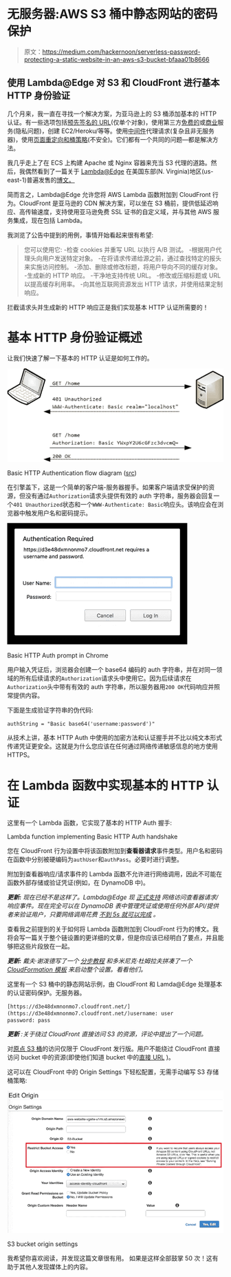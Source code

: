# 无服务器:AWS S3 桶中静态网站的密码保护

> 原文：<https://medium.com/hackernoon/serverless-password-protecting-a-static-website-in-an-aws-s3-bucket-bfaaa01b8666>

## 使用 Lambda@Edge 对 S3 和 CloudFront 进行基本 HTTP 身份验证

几个月来，我一直在寻找一个解决方案，为亚马逊上的 S3 桶添加基本的 HTTP 认证。有一些选项包括[预先签名的 URL](http://docs.aws.amazon.com/cli/latest/reference/s3/presign.html)(仅单个对象)，使用第三方[免费的](http://www.s3auth.com/)或[商业](https://storagemadeeasy.com/)服务(隐私问题)，创建 EC2/Heroku/等等。使用[中间件](https://www.npmjs.com/package/s3-basic-auth)代理请求(复杂且非无服务器)，使用[页面重定向和桶策略](http://xingdig.com/blog/password-protecting-an-s3-website/)(不安全)。它们都有一个共同的问题—都是解决方法。

我几乎走上了在 ECS 上构建 Apache 或 Nginx 容器来充当 S3 代理的道路。然后，我偶然看到了一篇关于 [Lambda@Edge](http://docs.aws.amazon.com/lambda/latest/dg/lambda-edge.html) 在美国东部(N. Virginia)地区(us-east-1)普遍发售的[博文。](https://aws.amazon.com/blogs/aws/lambdaedge-intelligent-processing-of-http-requests-at-the-edge/)

简而言之，Lambda@Edge 允许您将 AWS Lambda 函数附加到 CloudFront 行为。CloudFront 是亚马逊的 CDN 解决方案，可以坐在 S3 桶前，提供低延迟响应、高传输速度，支持使用亚马逊免费 SSL 证书的自定义域，并与其他 AWS 服务集成，现在包括 Lambda。

我浏览了公告中提到的用例，事情开始看起来很有希望:

> 您可以使用它:
> -检查 cookies 并重写 URL 以执行 A/B 测试。
> -根据用户代理头向用户发送特定对象。
> -在将请求传递给源之前，通过查找特定的报头来实施访问控制。
> -添加、删除或修改标题，将用户导向不同的缓存对象。
> -生成新的 HTTP 响应。
> -干净地支持传统 URL。
> -修改或压缩标题或 URL 以提高缓存利用率。
> -向其他互联网资源发出 HTTP 请求，并使用结果定制响应。

拦截请求头并生成新的 HTTP 响应正是我们实现基本 HTTP 认证所需要的！

# 基本 HTTP 身份验证概述

让我们快速了解一下基本的 HTTP 认证是如何工作的。

![](img/7824a10ef5379e32144dd24d192a0778.png)

Basic HTTP Authentication flow diagram ([src](https://docs.microsoft.com/en-us/aspnet/web-api/overview/security/basic-authentication/_static/image1.png))

在引擎盖下，这是一个简单的客户端-服务器握手。如果客户端请求受保护的资源，但没有通过`Authorization`请求头提供有效的 auth 字符串，服务器会回复一个`401 Unauthorized`状态和一个`WWW-Authenticate: Basic`响应头。该响应会在浏览器中触发用户名和密码提示。

![](img/9ce5b0380b1c6cc245432fc13fe179d5.png)

Basic HTTP Auth prompt in Chrome

用户输入凭证后，浏览器会创建一个 base64 编码的 auth 字符串，并在对同一领域的所有后续请求的`Authorization`请求头中使用它。因为后续请求在`Authorization`头中带有有效的 auth 字符串，所以服务器用`200 OK`代码响应并照常提供内容。

下面是生成验证字符串的伪代码:

```
authString = "Basic base64('username:password')"
```

从技术上讲，基本 HTTP Auth 中使用的加密方法和认证握手并不比以纯文本形式传递凭证更安全。这就是为什么您应该在任何通过网络传递敏感信息的地方使用 HTTPS。

# 在 Lambda 函数中实现基本的 HTTP 认证

这里有一个 Lambda 函数，它实现了基本的 HTTP Auth 握手:

Lambda function implementing Basic HTTP Auth handshake

您在 CloudFront 行为设置中将该函数附加到**查看器请求**事件类型。用户名和密码在函数中分别被硬编码为`authUser`和`authPass`。必要时进行调整。

附加到查看器响应/请求事件的 Lambda 函数不允许进行网络调用，因此不可能在函数外部存储或验证凭证(例如，在 DynamoDB 中)。

***更新:*** *现在已经不是这样了。Lambda@Edge 现* [*正式支持*](https://docs.aws.amazon.com/AmazonCloudFront/latest/DeveloperGuide/lambda-requirements-limits.html#lambda-requirements-network-access) *网络访问查看器请求/响应事件。现在完全可以在 DynamoDB 表中管理凭证或使用任何外部 API/提供者来验证用户，只要网络调用花费* [*不到 5s 就可以完成*](https://docs.aws.amazon.com/AmazonCloudFront/latest/DeveloperGuide/cloudfront-limits.html#limits-lambda-at-edge) *。*

查看我之前提到的关于如何将 Lambda 函数附加到 CloudFront 行为的博文。我将会写一篇关于整个链设置的更详细的文章，但是你应该已经明白了要点，并且能够把这些片段放在一起。

***更新:*** *戴夫·谢泼德写了一个* [*分步教程*](http://kynatro.com/blog/2018/01/03/a-step-by-step-guide-to-creating-a-password-protected-s3-bucket/) *和多米尼克·杜姆拉夫拼凑了一个* [*CloudFormation 模板*](https://github.com/dumrauf/serverless_static_website_with_basic_auth) *来启动整个设置。看看他们。*

这里有一个 S3 桶中的静态网站示例，由 CloudFront 和 Lamda@Edge 处理基本的认证密码保护。无服务器。

```
[https://d3e48dxmnonmo7.cloudfront.net/](https://d3e48dxmnonmo7.cloudfront.net/)username: user
password: pass
```

***更新*** *:关于绕过 CloudFront 直接访问 S3 的资源，评论中提出了一个问题。*

对[原点 S3 桶](https://aws-website-vgsite-v1rhi.s3.amazonaws.com)的访问仅限于 CloudFront 发行版。用户不能绕过 CloudFront 直接访问 bucket 中的资源(即使他们知道 bucket 中的[直接 URL](https://aws-website-vgsite-v1rhi.s3.amazonaws.com/index.html) )。

这可以在 CloudFront 中的 Origin Settings 下轻松配置，无需手动编写 S3 存储桶策略:

![](img/e74638639f2cb5754d0fb3af4c751495.png)

S3 bucket origin settings

我希望你喜欢阅读，并发现这篇文章很有用。
如果是这样全部鼓掌 50 次！这有助于其他人发现媒体上的内容。